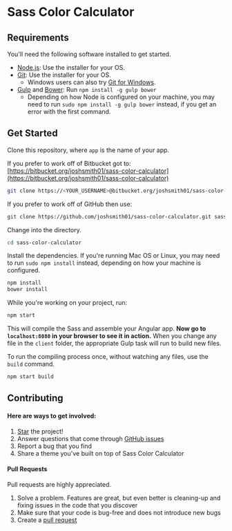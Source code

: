 # Sass Color Calculator


## Requirements

You'll need the following software installed to get started.

  - [Node.js](http://nodejs.org): Use the installer for your OS.
  - [Git](http://git-scm.com/downloads): Use the installer for your OS.
    - Windows users can also try [Git for Windows](http://git-for-windows.github.io/).
  - [Gulp](http://gulpjs.com/) and [Bower](http://bower.io): Run `npm install -g gulp bower`
    - Depending on how Node is configured on your machine, you may need to run `sudo npm install -g gulp bower` instead, if you get an error with the first command.

## Get Started

Clone this repository, where `app` is the name of your app.

If you prefer to work off of Bitbucket got to:
[https://bitbucket.org/joshsmith01/sass-color-calculator](https://bitbucket.org/joshsmith01/sass-color-calculator)
```bash
git clone https://<YOUR_USERNAME>@bitbucket.org/joshsmith01/sass-color-calculator.git sass-color-calculator
```

If you prefer to work off of GitHub then use:
```bash
git clone https://github.com/joshsmith01/sass-color-calculator.git sass-color-calculator
```


Change into the directory.

```bash
cd sass-color-calculator
```

Install the dependencies. If you're running Mac OS or Linux, you may need to run `sudo npm install` instead, depending on how your machine is configured.

```bash
npm install
bower install
```

While you're working on your project, run:

```bash
npm start
```

This will compile the Sass and assemble your Angular app. **Now go to `localhost:8080` in your browser to see it in action.** When you change any file in the `client` folder, the appropriate Gulp task will run to build new files.

To run the compiling process once, without watching any files, use the `build` command.

```bash
npm start build
```

## Contributing
#### Here are ways to get involved:

1. [Star](https://github.com/joshsmith01/sass-color-calculator/stargazers) the project!
2. Answer questions that come through [GitHub issues](https://github.com/joshsmith01/sass-color-calculator/issues)
3. Report a bug that you find
4. Share a theme you've built on top of Sass Color Calculator

#### Pull Requests

Pull requests are highly appreciated.

1. Solve a problem. Features are great, but even better is cleaning-up and fixing issues in the code that you discover
2. Make sure that your code is bug-free and does not introduce new bugs
3. Create a [pull request](https://help.github.com/articles/creating-a-pull-request)
